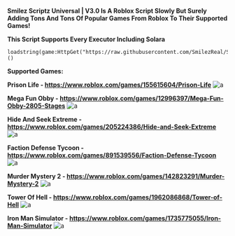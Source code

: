 **Smilez Scriptz Universal | V3.0 Is A Roblox Script Slowly But Surely Adding Tons And Tons Of Popular Games From Roblox To Their Supported Games!**

**This Script Supports Every Executor Including Solara**

```
loadstring(game:HttpGet("https://raw.githubusercontent.com/SmilezReal/SmilezScriptzUniversal/refs/heads/main/Loader.lua",true))()
```

**Supported Games:**

**Prison Life - https://www.roblox.com/games/155615604/Prison-Life**
![a](https://tr.rbxcdn.com/180DAY-3c69710523b585b62f53aa0d4c6c32ed/768/432/Image/Webp/noFilter)

**Mega Fun Obby - https://www.roblox.com/games/12996397/Mega-Fun-Obby-2805-Stages**
![a](https://tr.rbxcdn.com/180DAY-82b9ce29bcb8059882b271e7ad221244/768/432/Image/Webp/noFilter)

**Hide And Seek Extreme - https://www.roblox.com/games/205224386/Hide-and-Seek-Extreme**
![a](https://tr.rbxcdn.com/180DAY-4f97d395e041b2893f21c219fe951355/768/432/Image/Webp/noFilter)

**Faction Defense Tycoon - https://www.roblox.com/games/891539556/Faction-Defense-Tycoon**
![a](https://tr.rbxcdn.com/180DAY-f7b2259e470befdb2450608b4fa013e1/768/432/Image/Webp/noFilter)

**Murder Mystery 2 - https://www.roblox.com/games/142823291/Murder-Mystery-2**
![a](https://tr.rbxcdn.com/180DAY-c929c9ba9069190914f60bbfe47b6cb9/768/432/Image/Webp/noFilter)

**Tower Of Hell - https://www.roblox.com/games/1962086868/Tower-of-Hell**
![a](https://tr.rbxcdn.com/180DAY-20a372111085c33de1e64004e4dca1d8/768/432/Image/Webp/noFilter)

**Iron Man Simulator - https://www.roblox.com/games/1735775055/Iron-Man-Simulator**
![a](https://tr.rbxcdn.com/180DAY-e20ada525c1fbdf9c6077e944f368811/768/432/Image/Webp/noFilter)
